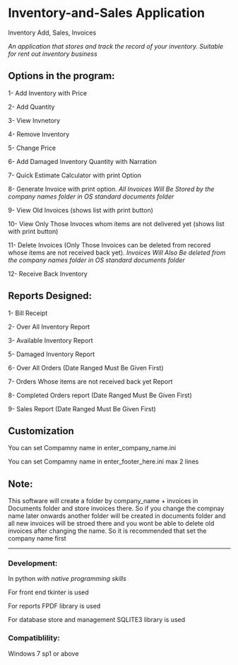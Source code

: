 # Inventory-and-Sales Application
 Inventory Add, Sales, Invoices
 
 _An application that stores and track the record of your inventory. Suitable for rent out inventory business_
 

## Options in the program:


1- Add Inventory with Price

2- Add Quantity

3- View Invnetory

4- Remove Inventory

5- Change Price

6- Add Damaged Inventory Quantity with Narration

7- Quick Estimate Calculator with print Option

8- Generate Invoice with print option.
_All Invoices Will Be Stored by the company names folder in OS standard documents folder_

9- View Old Invoices (shows list with print button)

10- View Only Those Invoces whom items are not delivered yet (shows list with print button)

11- Delete Invoices (Only Those Invoices can be deleted from recored whose items are not received back yet). 
_Invoices Will Also Be deleted from the company names folder in OS standard documents folder_

12- Receive Back Inventory



## Reports Designed:


1- Bill Receipt

2- Over All Inventory Report

3- Available Inventory Report

5- Damaged Inventory Report

6- Over All Orders (Date Ranged Must Be Given First)

7- Orders Whose items are not received back yet Report

8- Completed Orders report (Date Ranged Must Be Given First)

9- Sales Report (Date Ranged Must Be Given First)

## Customization

You can set Compamny name in enter_company_name.ini

You can set Compamny name in enter_footer_here.ini max 2 lines

## Note:

This software will create a folder by company_name + invoices in Documents folder and store invoices there. So if you change the compnay name later onwards another folder will be created in documents folder and all new invoices will be stroed there and you wont be able to delete old invoices after changing the name. So it is recommended that set the company name first

______________________________________________________________________________________________________________
### Development:
In python _with native programming skills_

For front end tkinter is used

For reports FPDF library is used

For database store and management SQLITE3 library is used

### Compatiblility:
Windows 7 sp1 or above


